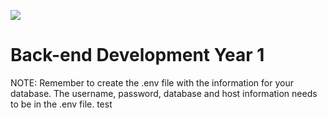![](http://images.restapi.co.za/pvt/Noroff-64.png)
# Back-end Development Year 1
 
NOTE: Remember to create the .env file with the information for your database. The username, password, database and host information needs to be in the .env file.
test
